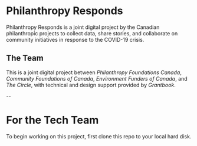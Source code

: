 # Philanthropy Responds

Philanthropy Responds is a joint digital project by the Canadian philanthropic projects to collect data, share stories, and collaborate on community initiatives in response to the COVID-19 crisis.

## The Team
This is a joint digital project between *Philanthropy Foundations Canada*, *Community Foundations of Canada*, *Environment Funders of Canada*, and *The Circle*, with technical and design support provided by *Grantbook*.

--

# For the Tech Team

 To begin working on this project, first clone this repo to your local hard disk. 
